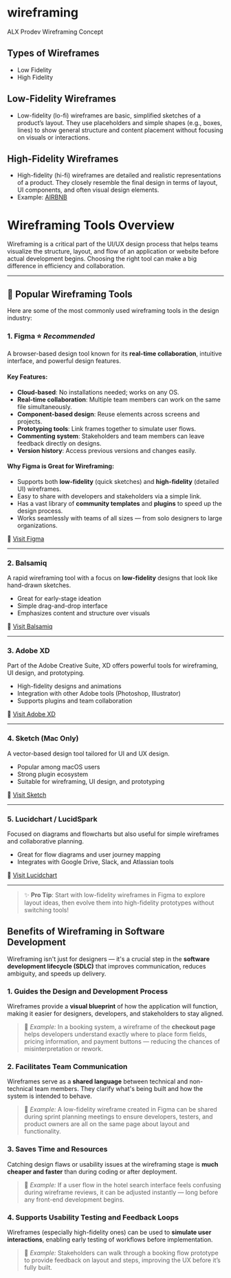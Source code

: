 # wireframing
ALX Prodev Wireframing Concept

## Types of Wireframes
- Low Fidelity
- High Fidelity

## Low-Fidelity Wireframes
- Low-fidelity (lo-fi) wireframes are basic, simplified sketches of a product’s layout. They use placeholders and simple shapes (e.g., boxes, lines) to show general structure and content placement without focusing on visuals or interactions.

## High-Fidelity Wireframes
- High-fidelity (hi-fi) wireframes are detailed and realistic representations of a product. They closely resemble the final design in terms of layout, UI components, and often visual design elements.
- Example: [AIRBNB](https://www.figma.com/design/E2BRqdPcKkrnX6hLGPto8Z/Project-Airbnb?node-id=1-2)

#  Wireframing Tools Overview

Wireframing is a critical part of the UI/UX design process that helps teams visualize the structure, layout, and flow of an application or website before actual development begins. Choosing the right tool can make a big difference in efficiency and collaboration.

---

## 🔧 Popular Wireframing Tools

Here are some of the most commonly used wireframing tools in the design industry:

### 1. **Figma** ⭐️ *Recommended*
A browser-based design tool known for its **real-time collaboration**, intuitive interface, and powerful design features.

####  Key Features:
- **Cloud-based**: No installations needed; works on any OS.
- **Real-time collaboration**: Multiple team members can work on the same file simultaneously.
- **Component-based design**: Reuse elements across screens and projects.
- **Prototyping tools**: Link frames together to simulate user flows.
- **Commenting system**: Stakeholders and team members can leave feedback directly on designs.
- **Version history**: Access previous versions and changes easily.

####  Why Figma is Great for Wireframing:
- Supports both **low-fidelity** (quick sketches) and **high-fidelity** (detailed UI) wireframes.
- Easy to share with developers and stakeholders via a simple link.
- Has a vast library of **community templates** and **plugins** to speed up the design process.
- Works seamlessly with teams of all sizes — from solo designers to large organizations.

🔗 [Visit Figma](https://www.figma.com)

---

### 2. **Balsamiq**
A rapid wireframing tool with a focus on **low-fidelity** designs that look like hand-drawn sketches.

- Great for early-stage ideation
- Simple drag-and-drop interface
- Emphasizes content and structure over visuals

🔗 [Visit Balsamiq](https://balsamiq.com)

---

### 3. **Adobe XD**
Part of the Adobe Creative Suite, XD offers powerful tools for wireframing, UI design, and prototyping.

- High-fidelity designs and animations
- Integration with other Adobe tools (Photoshop, Illustrator)
- Supports plugins and team collaboration

🔗 [Visit Adobe XD](https://www.adobe.com/products/xd.html)

---

### 4. **Sketch** (Mac Only)
A vector-based design tool tailored for UI and UX design.

- Popular among macOS users
- Strong plugin ecosystem
- Suitable for wireframing, UI design, and prototyping

🔗 [Visit Sketch](https://www.sketch.com)

---

### 5. **Lucidchart / LucidSpark**
Focused on diagrams and flowcharts but also useful for simple wireframes and collaborative planning.

- Great for flow diagrams and user journey mapping
- Integrates with Google Drive, Slack, and Atlassian tools

🔗 [Visit Lucidchart](https://www.lucidchart.com)

---

> ✨ **Pro Tip**: Start with low-fidelity wireframes in Figma to explore layout ideas, then evolve them into high-fidelity prototypes without switching tools!

## Benefits of Wireframing in Software Development

Wireframing isn't just for designers — it's a crucial step in the **software development lifecycle (SDLC)** that improves communication, reduces ambiguity, and speeds up delivery.

###  1. Guides the Design and Development Process
Wireframes provide a **visual blueprint** of how the application will function, making it easier for designers, developers, and stakeholders to stay aligned.

> 🔹 *Example:* In a booking system, a wireframe of the **checkout page** helps developers understand exactly where to place form fields, pricing information, and payment buttons — reducing the chances of misinterpretation or rework.

###  2. Facilitates Team Communication
Wireframes serve as a **shared language** between technical and non-technical team members. They clarify what's being built and how the system is intended to behave.

> 🔹 *Example:* A low-fidelity wireframe created in Figma can be shared during sprint planning meetings to ensure developers, testers, and product owners are all on the same page about layout and functionality.

###  3. Saves Time and Resources
Catching design flaws or usability issues at the wireframing stage is **much cheaper and faster** than during coding or after deployment.

> 🔹 *Example:* If a user flow in the hotel search interface feels confusing during wireframe reviews, it can be adjusted instantly — long before any front-end development begins.

###  4. Supports Usability Testing and Feedback Loops
Wireframes (especially high-fidelity ones) can be used to **simulate user interactions**, enabling early testing of workflows before implementation.

> 🔹 *Example:* Stakeholders can walk through a booking flow prototype to provide feedback on layout and steps, improving the UX before it’s fully built.

